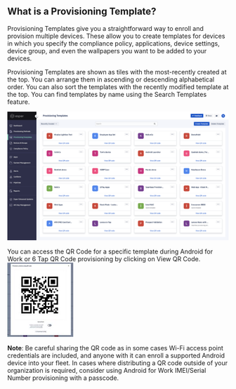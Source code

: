 ## What is a Provisioning Template?

Provisioning Templates give you a straightforward way to enroll and provision multiple devices. These allow you to create templates for devices in which you specify the compliance policy, applications, device settings, device group, and even the wallpapers you want to be added to your devices.

Provisioning Templates are shown as tiles with the most-recently created at the top. You can arrange them in ascending or descending alphabetical order. You can also sort the templates with the recently modified template at the top. You can find templates by name using the Search Templates feature.

![Template main screen](./images/ProvisioningTemplates_MainScreen.png)

You can access the QR Code for a specific template during Android for Work or 6 Tap QR Code provisioning by clicking on View QR Code.![Demo QR code ](./images/2_ProvisioningTemplates_QRCode.jpg)

  

**Note**: Be careful sharing the QR code as in some cases Wi-Fi access point credentials are included, and anyone with it can enroll a supported Android device into your fleet. In cases where distributing a QR code outside of your organization is required, consider using Android for Work IMEI/Serial Number provisioning with a passcode.